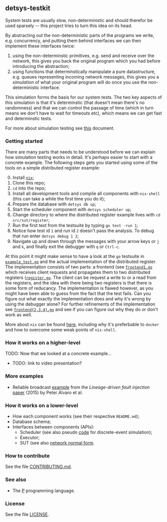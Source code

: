 ## detsys-testkit

System tests are usually slow, non-deterministic and should therefor be used
sparsely -- this project tries to turn this idea on its head.

By abstracting out the non-deterministic parts of the programs we write, e.g.
concurrency, and putting them behind interfaces we can then implement these
interfaces twice:

1. using the non-determinstic primitives, e.g. send and receive over the
   network, this gives you back the original program which you had before
   introducing the abstraction;
2. using functions that determinstically manipulate a pure datastructure, e.g.
   queues representing incoming network messages, this gives you a *simulation*
   of what your original program will do once you use the non-deterministic
   interface.

This simulation forms the basis for our system tests. The two key aspects of
this simulation is that it's determinstic (that doesn't mean there's no
randomness) and that we can control the passage of time (which in turn means we
don't have to wait for timeouts etc), which means we can get fast and
determinstic tests.

For more about simulation testing see [this](doc/simulation_testing.md)
document.

### Getting started

There are many parts that needs to be understood before we can explain how
simulation testing works in detail. It's perhaps easier to start with a concrete
example. The following steps gets you started using some of the tools on a
simple distributed register example:

0. Install [`nix`](https://nixos.org/download.html#nix-quick-install);
1. Clone this repo;
2. `cd` into the repo;
3. Install all development tools and compile all components with `nix-shell`
   (this can take a while the first time you do it);
4. Prepare the database with `detsys db up`;
5. Start the scheduler component with `detsys scheduler up`;
6. Change directory to where the distributed register example lives with `cd
   src/sut/register`;
7. Run the first test from the testsuite by typing `go test -run 1`;
8. Notice how test id `1` and run id `2` doesn't pass the analysis. To debug
   that run enter `detsys debug 1 2`;
9. Navigate up and down through the messages with your arrow keys or `j` and
   `k`, and finally exit the debugger with `q` or `Ctrl-c`.

At this point it might make sense to have a look at the `go` testsuite in
[`example_test.go`](src/sut/register/example_test.go) and the actual
implementation of the distributed register. The implementation consists of two
parts: a frontend (see [`frontend1.go`](src/sut/register/frontend1.go) which
receives client requests and propagates them to two distributed registers
([`register.go`](src/sut/register/register.go). The client can be request a
write to or a read from the registers, and the idea with there being two
registers is that there is some form of reducancy. The implementation is flawed
however, as you might have been able to guess from the fact that the test fails.
Can you figure out what exactly the implementation does and why it's wrong by
using the debugger alone? For further refinements of the implementation see
[`frontend{2,3,4}.go`](src/sut/register) and see if you can figure out why they
do or don't work as well.

More about `nix` can be found [here](doc/nix.md), including why it's preferbable
to `docker` and how to overcome some weak points of `nix-shell`.

### How it works on a higher-level

TODO: Now that we looked at a concrete example...

* TODO: link to video presentation?

### More examples

* Reliable broadcast [example](src/sut/broadcast) from the *Lineage-driven fault
  injection* [paper](https://dl.acm.org/doi/10.1145/2723372.2723711) (2015) by
  Peter Alvaro et al.

### How it works on a lower-level

* How each component works (see their respective `README.md`);
* Database schema;
* Interfaces between components (APIs):
    * Scheduler (see also pseudo
      [code](doc/pseudo_code_for_discrete-event_simulator.md) for discrete-event
      simulation);
    * Executor;
    * SUT (see also [network normal form](doc/network_normal_form.md).

### How to contribute

See the file [CONTRIBUTING.md](CONTRIBUTING.md).

### See also

* The [P](https://github.com/p-org/P) programming language.

### License

See the file [LICENSE](LICENSE).
